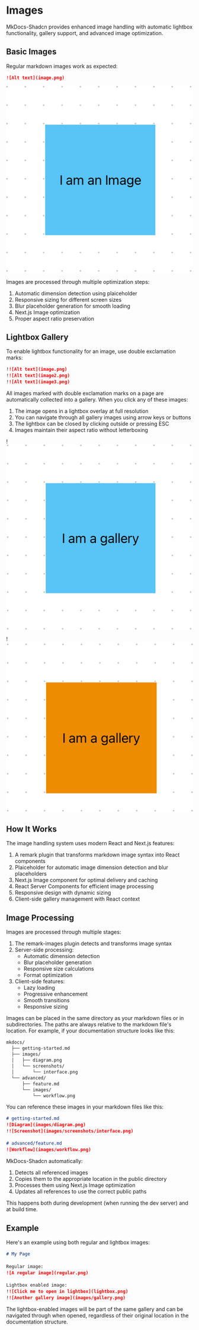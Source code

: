 # Images

MkDocs-Shadcn provides enhanced image handling with automatic lightbox functionality, gallery support, and advanced image optimization.

## Basic Images

Regular markdown images work as expected:

```markdown
![Alt text](image.png)
```

![The Image](images/image.png)

Images are processed through multiple optimization steps:

1. Automatic dimension detection using plaiceholder
2. Responsive sizing for different screen sizes
3. Blur placeholder generation for smooth loading
4. Next.js Image optimization
5. Proper aspect ratio preservation

## Lightbox Gallery

To enable lightbox functionality for an image, use double exclamation marks:

```markdown
!![Alt text](image.png)
!![Alt text](image2.png)
!![Alt text](image3.png)
```

All images marked with double exclamation marks on a page are automatically collected into a gallery. When you click any of these images:

1. The image opens in a lightbox overlay at full resolution
2. You can navigate through all gallery images using arrow keys or buttons
3. The lightbox can be closed by clicking outside or pressing ESC
4. Images maintain their aspect ratio without letterboxing

!![alt text](images/image-1.png)

!![alt text](images/image-2.png)

## How It Works

The image handling system uses modern React and Next.js features:

1. A remark plugin that transforms markdown image syntax into React components
2. Plaiceholder for automatic image dimension detection and blur placeholders
3. Next.js Image component for optimal delivery and caching
4. React Server Components for efficient image processing
5. Responsive design with dynamic sizing
6. Client-side gallery management with React context

## Image Processing

Images are processed through multiple stages:

1. The remark-images plugin detects and transforms image syntax
2. Server-side processing:
   - Automatic dimension detection
   - Blur placeholder generation
   - Responsive size calculations
   - Format optimization
3. Client-side features:
   - Lazy loading
   - Progressive enhancement
   - Smooth transitions
   - Responsive sizing

Images can be placed in the same directory as your markdown files or in subdirectories. The paths are always relative to the markdown file's location. For example, if your documentation structure looks like this:

```
mkdocs/
  ├── getting-started.md
  ├── images/
  │   ├── diagram.png
  │   └── screenshots/
  │       └── interface.png
  └── advanced/
      ├── feature.md
      └── images/
          └── workflow.png
```

You can reference these images in your markdown files like this:

```markdown
# getting-started.md
![Diagram](images/diagram.png)
!![Screenshot](images/screenshots/interface.png)

# advanced/feature.md
![Workflow](images/workflow.png)
```

MkDocs-Shadcn automatically:
1. Detects all referenced images
2. Copies them to the appropriate location in the public directory
3. Processes them using Next.js Image optimization
4. Updates all references to use the correct public paths

This happens both during development (when running the dev server) and at build time.

## Example

Here's an example using both regular and lightbox images:

```markdown
# My Page

Regular image:
![A regular image](regular.png)

Lightbox enabled image:
!![Click me to open in lightbox](lightbox.png)
!![Another gallery image](images/gallery.png)
```

The lightbox-enabled images will be part of the same gallery and can be navigated through when opened, regardless of their original location in the documentation structure.
